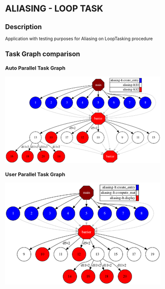 # ALIASING - LOOP TASK


## Description

Application with testing purposes for Aliasing on LoopTasking procedure


## Task Graph comparison

### Auto Parallel Task Graph

![AutoParallel Task Graph](./results/local/autoparallel/complete_graph.png)

### User Parallel Task Graph

![UserParallel Task Graph](./results/local/userparallel/complete_graph.png)


[wikipedia-fdtd]: https://en.wikipedia.org/wiki/Finite-difference_time-domain_method
